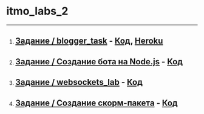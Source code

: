 # itmo_labs_2
_______________________________________________________

1. ## [Задание / blogger_task](https://kodaktor.ru/blogger_task) - [Код](https://github.com/EkaterinaEliseeva/blog), [Heroku](http://blogpost-api.herokuapp.com)
2. ## [Задание / Создание бота на Node.js](https://kodaktor.ru/g/bots) - [Код]()
3. ## [Задание / websockets_lab](https://kodaktor.ru/g/websockets_lab) - [Код](https://github.com/elkate/chat)
4. ## [Задание / Создание скорм-пакета](https://kodaktor.ru/scorm) - [Код]()

